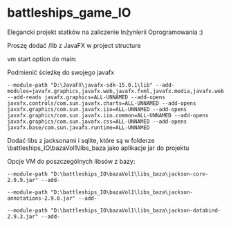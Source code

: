 # battleships_game_IO

Elegancki projekt statków na zaliczenie Inżynierii Oprogramowania :)

Proszę dodać /lib z JavaFX w project structure

vm start option do main: 

Podmienić ścieżkę do swojego javafx

```--module-path "D:\JavaFX\javafx-sdk-15.0.1\lib" --add-modules=javafx.graphics,javafx.web,javafx.fxml,javafx.media,javafx.web --add-reads javafx.graphics=ALL-UNNAMED --add-opens javafx.controls/com.sun.javafx.charts=ALL-UNNAMED --add-opens javafx.graphics/com.sun.javafx.iio=ALL-UNNAMED --add-opens javafx.graphics/com.sun.javafx.iio.common=ALL-UNNAMED --add-opens javafx.graphics/com.sun.javafx.css=ALL-UNNAMED --add-opens javafx.base/com.sun.javafx.runtime=ALL-UNNAMED```

Dodać libs z jacksonami i sqlite, które są w folderze \battleships_IO\bazaVol1\libs_baza jako aplikacje jar do projektu

Opcje VM do poszczególnych libsów z bazy:

```--module-path "D:\battleships_IO\bazaVol1\libs_baza\jackson-core-2.9.9.jar" --add- ```

```--module-path "D:\battleships_IO\bazaVol1\libs_baza\jackson-annotations-2.9.0.jar" --add- ```

```--module-path "D:\battleships_IO\bazaVol1\libs_baza\jackson-databind-2.9.3.jar" --add- ```




